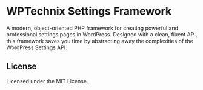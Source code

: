 # WPTechnix Settings Framework

A modern, object-oriented PHP framework for creating powerful and professional settings pages in WordPress. Designed with a clean, fluent API, this framework saves you time by abstracting away the complexities of the WordPress Settings API.

## License

Licensed under the MIT License.
